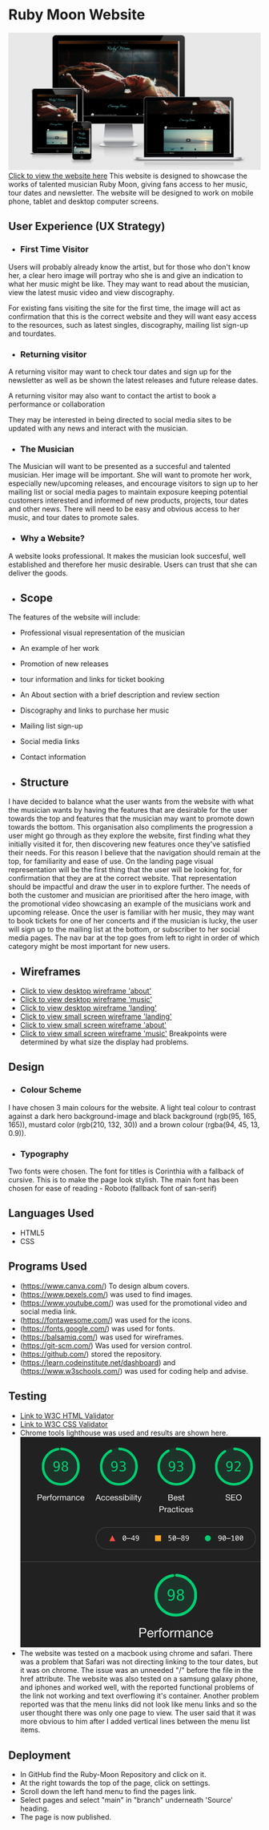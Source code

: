 # Ruby Moon Website
![The website displayed on various viewport sizes](docs/responsive-design.png)
[Click to view the website here](https://cintakins.github.io/Ruby-Moon/)
This website is designed to showcase the works of talented musician Ruby Moon, giving fans access to her music, tour dates and newsletter. The website will be designed to work on mobile phone, tablet and desktop computer screens.
## User Experience (UX Strategy)
- ### First Time Visitor
Users will probably already know the artist, but for those who don't know her, a clear hero image will portray who she is and give an indication to what her music might be like. They may want to read about the musician, view the latest music video and view discography.

For existing fans visiting the site for the first time, the image will act as confirmation that this is the correct website and they will want easy access to the resources, such as latest singles, discography, mailing list sign-up and tourdates.
- ### Returning visitor
A returning visitor may want to check tour dates and sign up for the newsletter as well as be shown the latest releases and future release dates.

A returning visitor may also want to contact the artist to book a performance or collaboration

They may be interested in being directed to social media sites to be updated with any news and interact with the musician.

- ### The Musician
The Musician will want to be presented as a succesful and talented musician. Her image will be important. She will want to promote her work, especially new/upcoming releases, and encourage visitors to sign up to her mailing list or social media pages to maintain exposure keeping potential customers interested and informed of new products, projects, tour dates and other news. There will need to be easy and obvious access to her music, and tour dates to promote sales. 

- ### Why a Website?
A website looks professional. It makes the musician look succesful, well established and therefore her music desirable. Users can trust that she can deliver the goods.

- ## Scope
The features of the website will include: 
- Professional visual representation of the musician
- An example of her work
- Promotion of new releases
- tour information and links for ticket booking
- An About section with a brief description and review section
- Discography and links to purchase her music
- Mailing list sign-up
- Social media links
- Contact information

- ## Structure
I have decided to balance what the user wants from the website with what the musician wants by having the features that are desirable for the user towards the top and features that the musician may want to promote down towards the bottom. This organisation also compliments the progression a user might go through as they explore the website, first finding what they initially visited it for, then discovering new features once they've satisfied their needs.
 For this reason I believe that the navigation should remain at the top, for familiarity and ease of use.
 On the landing page visual representation will be the first thing that the user will be looking for, for confirmation that they are at the correct website. That representation should be impactful and draw the user in to explore further. The needs of both the customer and musician are prioritised after the hero image, with the promotional video showcasing an example of the musicians work and upcoming release. Once the user is familiar with her music, they may want to book tickets for one of her concerts and if the musician is lucky, the user will sign up to the mailing list at the bottom, or subscriber to her social media pages.
  The nav bar at the top goes from left to right in order of which category might be most important for new users.

  - ## Wireframes
  - [Click to view desktop wireframe 'about'](docs/ruby-moon-desktop/desktop-about.png)
  - [Click to view desktop wireframe 'music'](docs/ruby-moon-desktop/desktop-music.png)
  - [Click to view desktop wireframe 'landing'](docs/ruby-moon-desktop/desktop-landing.png)
  - [Click to view small screen wireframe 'landing'](docs/ruby-moon-sm/sm-landing.png)
- [Click to view small screen wireframe 'about'](docs/ruby-moon-sm/sm-about.png)
 - [Click to view small screen wireframe 'music'](docs/ruby-moon-sm/sm-music.png)
  Breakpoints were determined by what size the display had problems.


## Design
- ### Colour Scheme
I have chosen 3 main colours for the website. A light teal colour to contrast against a dark hero background-image and black background (rgb(95, 165, 165)), mustard color (rgb(210, 132, 30)) and a brown colour (rgba(94, 45, 13, 0.9)).
- ### Typography
Two fonts were chosen.
The font for titles is Corinthia with a fallback of cursive. This is to make the page look stylish.
The main font has been chosen for ease of reading - Roboto (fallback font of san-serif)

## Languages Used
- HTML5
- CSS

## Programs Used
- (https://www.canva.com/) To design album covers.
- (https://www.pexels.com/) was used to find images.
- (https://www.youtube.com/) was used for the promotional video and social media link.
- (https://fontawesome.com/) was used for the icons.
- (https://fonts.google.com/) was used for fonts.
- (https://balsamiq.com/) was used for wireframes.
- (https://git-scm.com/) Was used for version control.
- (https://github.com/) stored the repository.
- (https://learn.codeinstitute.net/dashboard) and (https://www.w3schools.com/) was used for coding help and advise.

## Testing
- [Link to W3C HTML Validator](https://validator.w3.org/nu/?doc=https%3A%2F%2Fcintakins.github.io%2FRuby-Moon%2F)
- [Link to W3C CSS Validator](https://jigsaw.w3.org/css-validator/validator?uri=https%3A%2F%2Fcintakins.github.io%2FRuby-Moon%2F&profile=css3svg&usermedium=all&warning=1&vextwarning=&lang=en)
- Chrome tools lighthouse was used and results are shown here.
![photo of lighthouse results](docs/lighthouse.png)
- The website was tested on a macbook using chrome and safari. There was a problem that Safari was not directing linking to the tour dates, but it was on chrome. The issue was an unneeded "/" before the file in the href attribute. The website was also tested on a samsung galaxy phone, and iphones and worked well, with the reported functional problems of the link not working and text overflowing it's container. Another problem reported was that the menu links did not look like menu links and so the user thought there was only one page to view. The user said that it was more obvious to him after I added vertical lines between the menu list items.

## Deployment
- In GitHub find the Ruby-Moon Repository and click on it.
- At the right towards the top of the page, click on settings.
- Scroll down the left hand menu to find the pages link.
- Select pages and select "main" in "branch" underneath 'Source' heading.
- The page is now published.